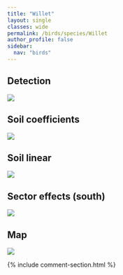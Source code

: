 ```yaml
---
title: "Willet"
layout: single
classes: wide
permalink: /birds/species/Willet
author_profile: false
sidebar:
  nav: "birds"
---
```


<h2>Detection</h2>

<a href="https://beallen.github.io/DevelopmentWebsite/assets/images/birds/Willet/det.jpg">
<img src="https://beallen.github.io/DevelopmentWebsite/assets/images/birds/Willet/det.jpg">
</a>

<h2>Soil coefficients</h2>

<a href="https://beallen.github.io/DevelopmentWebsite/assets/images/birds/Willet/soilhf.jpg">
<img src="https://beallen.github.io/DevelopmentWebsite/assets/images/birds/Willet/soilhf.jpg">
</a>

<h2>Soil linear</h2>

<a href="https://beallen.github.io/DevelopmentWebsite/assets/images/birds/Willet/lin-south.jpg">
<img src="https://beallen.github.io/DevelopmentWebsite/assets/images/birds/Willet/lin-south.jpg">
</a>

<h2>Sector effects (south)</h2>

<a href="https://beallen.github.io/DevelopmentWebsite/assets/images/birds/Willet/sector-south.jpg">
<img src="https://beallen.github.io/DevelopmentWebsite/assets/images/birds/Willet/sector-south.jpg">
</a>

<h2>Map</h2>

<a href="https://beallen.github.io/DevelopmentWebsite/assets/images/birds/Willet/map.jpg">
<img src="https://beallen.github.io/DevelopmentWebsite/assets/images/birds/Willet/map.jpg">
</a>

{% include comment-section.html %}
